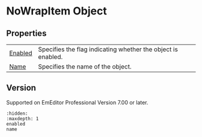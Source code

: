 # NoWrapItem Object

## Properties

|     |     |
| --- | --- |
| [Enabled](enabled) | Specifies the flag indicating whether the object is enabled. |
| [Name](name) | Specifies the name of the object. |

## Version

Supported on EmEditor Professional Version 7.00 or later.


```{toctree}
:hidden:
:maxdepth: 1
enabled
name
```
